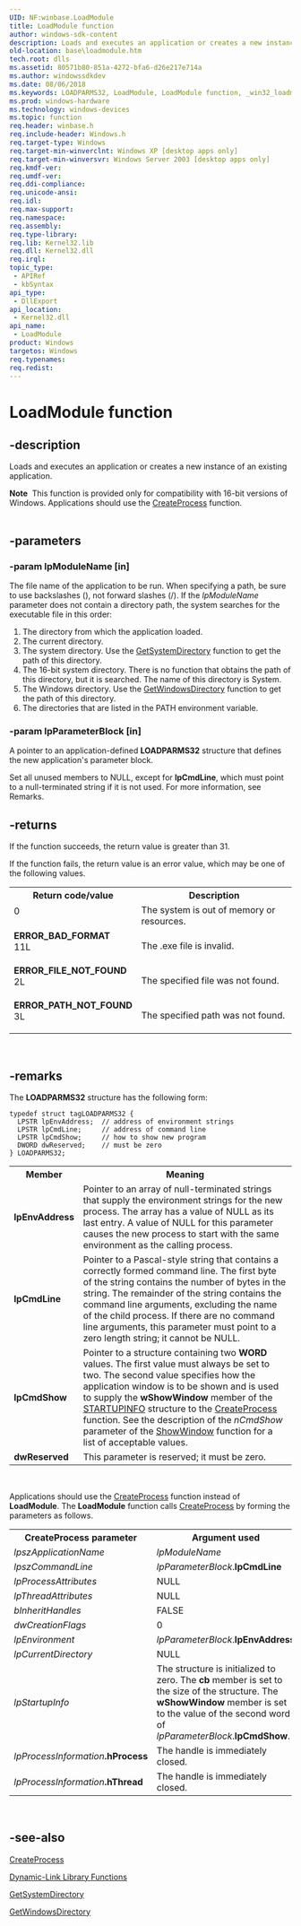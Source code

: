 ```yaml
---
UID: NF:winbase.LoadModule
title: LoadModule function
author: windows-sdk-content
description: Loads and executes an application or creates a new instance of an existing application.
old-location: base\loadmodule.htm
tech.root: dlls
ms.assetid: 80571b80-851a-4272-bfa6-d26e217e714a
ms.author: windowssdkdev
ms.date: 08/06/2018
ms.keywords: LOADPARMS32, LoadModule, LoadModule function, _win32_loadmodule, base.loadmodule, winbase/LoadModule
ms.prod: windows-hardware
ms.technology: windows-devices
ms.topic: function
req.header: winbase.h
req.include-header: Windows.h
req.target-type: Windows
req.target-min-winverclnt: Windows XP [desktop apps only]
req.target-min-winversvr: Windows Server 2003 [desktop apps only]
req.kmdf-ver: 
req.umdf-ver: 
req.ddi-compliance: 
req.unicode-ansi: 
req.idl: 
req.max-support: 
req.namespace: 
req.assembly: 
req.type-library: 
req.lib: Kernel32.lib
req.dll: Kernel32.dll
req.irql: 
topic_type:
 - APIRef
 - kbSyntax
api_type:
 - DllExport
api_location:
 - Kernel32.dll
api_name:
 - LoadModule
product: Windows
targetos: Windows
req.typenames: 
req.redist: 
---
```


# LoadModule function


## -description


Loads and executes an application or creates a new instance of an existing application.
<div class="alert"><b>Note</b>  This function is provided only for compatibility with 16-bit versions of Windows. Applications should use the 
<a href="https://msdn.microsoft.com/3ef0a5b2-4d71-4c17-8188-76a4025287fc">CreateProcess</a> function.</div><div> </div>

## -parameters




### -param lpModuleName [in]

The file name of the application to be run. When specifying a path, be sure to use backslashes (\), not forward slashes (/). If the <i>lpModuleName</i> parameter does not contain a directory path, the system searches for the executable file in this order: 




<ol>
<li>The directory from which the application loaded.</li>
<li>The current directory.</li>
<li>The system directory. Use the 
<a href="https://msdn.microsoft.com/79f045b2-40d9-498a-b720-e729c92bf50b">GetSystemDirectory</a> function to get the path of this directory. 


</li>
<li> The 16-bit system directory. There is no function that obtains the path of this directory, but it is searched. The name of this directory is System.</li>
<li>The Windows directory. Use the 
<a href="https://msdn.microsoft.com/8c9b55e1-121a-4405-9f83-043752dd48ed">GetWindowsDirectory</a> function to get the path of this directory.</li>
<li>The directories that are listed in the PATH environment variable.</li>
</ol>

### -param lpParameterBlock [in]

A pointer to an application-defined <b>LOADPARMS32</b> structure that defines the new application's parameter block. 


Set all unused members to NULL, except for <b>lpCmdLine</b>, which must point to a null-terminated string if it is not used. For more information, see Remarks.


## -returns



If the function succeeds, the return value is greater than 31.

If the function fails, the return value is an error value, which may be one of the following values.

<table>
<tr>
<th>Return code/value</th>
<th>Description</th>
</tr>
<tr>
<td width="40%">
<dl>
<dt>0</dt>
</dl>
</td>
<td width="60%">
The system is out of memory or resources.

</td>
</tr>
<tr>
<td width="40%">
<dl>
<dt><b>ERROR_BAD_FORMAT</b></dt>
<dt>11L</dt>
</dl>
</td>
<td width="60%">
The .exe file is invalid.

</td>
</tr>
<tr>
<td width="40%">
<dl>
<dt><b>ERROR_FILE_NOT_FOUND</b></dt>
<dt>2L</dt>
</dl>
</td>
<td width="60%">
The specified file was not found.

</td>
</tr>
<tr>
<td width="40%">
<dl>
<dt><b>ERROR_PATH_NOT_FOUND</b></dt>
<dt>3L</dt>
</dl>
</td>
<td width="60%">
The specified path was not found.

</td>
</tr>
</table>
 




## -remarks



The <b>LOADPARMS32</b> structure has the following form:
						

<pre class="syntax" xml:space="preserve"><code>typedef struct tagLOADPARMS32 { 
  LPSTR lpEnvAddress;  // address of environment strings 
  LPSTR lpCmdLine;     // address of command line 
  LPSTR lpCmdShow;     // how to show new program 
  DWORD dwReserved;    // must be zero 
} LOADPARMS32;</code></pre>
<table>
<tr>
<th>Member</th>
<th>Meaning</th>
</tr>
<tr>
<td><b>lpEnvAddress</b></td>
<td>Pointer to an array of null-terminated strings that supply the environment strings for the new process. The array has a value of NULL as its last entry. A value of NULL for this parameter causes the new process to start with the same environment as the calling process.</td>
</tr>
<tr>
<td><b>lpCmdLine</b></td>
<td>Pointer to a Pascal-style string that contains a correctly formed command line. The first byte of the string contains the number of bytes in the string. The remainder of the string contains the command line arguments, excluding the name of the child process. If there are no command line arguments, this parameter must point to a zero length string; it cannot be NULL.</td>
</tr>
<tr>
<td><b>lpCmdShow</b></td>
<td>Pointer to a structure containing two <b>WORD</b> values. The first value must always be set to two. The second value specifies how the application window is to be shown and is used to supply the <b>wShowWindow</b> member of the 
<a href="https://msdn.microsoft.com/cf4b795c-52c1-4573-8328-99ee13f68bb3">STARTUPINFO</a> structure to the 
<a href="https://msdn.microsoft.com/3ef0a5b2-4d71-4c17-8188-76a4025287fc">CreateProcess</a> function. See the description of the <i>nCmdShow</i> parameter of the 
<a href="https://msdn.microsoft.com/en-us/library/ms633548(v=VS.85).aspx">ShowWindow</a> function for a list of acceptable values.</td>
</tr>
<tr>
<td><b>dwReserved</b></td>
<td>This parameter is reserved; it must be zero.</td>
</tr>
</table>
 

Applications should use the 
<a href="https://msdn.microsoft.com/3ef0a5b2-4d71-4c17-8188-76a4025287fc">CreateProcess</a> function instead of 
<b>LoadModule</b>. The 
<b>LoadModule</b> function calls 
<a href="https://msdn.microsoft.com/3ef0a5b2-4d71-4c17-8188-76a4025287fc">CreateProcess</a> by forming the parameters as follows.
				

<table>
<tr>
<th>CreateProcess parameter</th>
<th>Argument used</th>
</tr>
<tr>
<td><i>lpszApplicationName</i></td>
<td><i>lpModuleName</i></td>
</tr>
<tr>
<td><i>lpszCommandLine</i></td>
<td><i>lpParameterBlock</i>.<b>lpCmdLine</b></td>
</tr>
<tr>
<td><i>lpProcessAttributes</i></td>
<td>NULL</td>
</tr>
<tr>
<td><i>lpThreadAttributes</i></td>
<td>NULL</td>
</tr>
<tr>
<td><i>bInheritHandles</i></td>
<td>FALSE</td>
</tr>
<tr>
<td><i>dwCreationFlags</i></td>
<td>0</td>
</tr>
<tr>
<td><i>lpEnvironment</i></td>
<td><i>lpParameterBlock</i>.<b>lpEnvAddress</b></td>
</tr>
<tr>
<td><i>lpCurrentDirectory</i></td>
<td>NULL</td>
</tr>
<tr>
<td><i>lpStartupInfo</i></td>
<td>The structure is initialized to zero. The <b>cb</b> member is set to the size of the structure. The <b>wShowWindow</b> member is set to the value of the second word of <i>lpParameterBlock</i>.<b>lpCmdShow</b>.</td>
</tr>
<tr>
<td><i>lpProcessInformation</i><b>.hProcess</b></td>
<td>The handle is immediately closed.</td>
</tr>
<tr>
<td><i>lpProcessInformation</i><b>.hThread</b></td>
<td>The handle is immediately closed.</td>
</tr>
</table>
 




## -see-also




<a href="https://msdn.microsoft.com/3ef0a5b2-4d71-4c17-8188-76a4025287fc">CreateProcess</a>



<a href="https://msdn.microsoft.com/29e50bd5-1712-407f-bcb3-50a0a22ab8b5">Dynamic-Link Library Functions</a>



<a href="https://msdn.microsoft.com/79f045b2-40d9-498a-b720-e729c92bf50b">GetSystemDirectory</a>



<a href="https://msdn.microsoft.com/8c9b55e1-121a-4405-9f83-043752dd48ed">GetWindowsDirectory</a>
 

 

